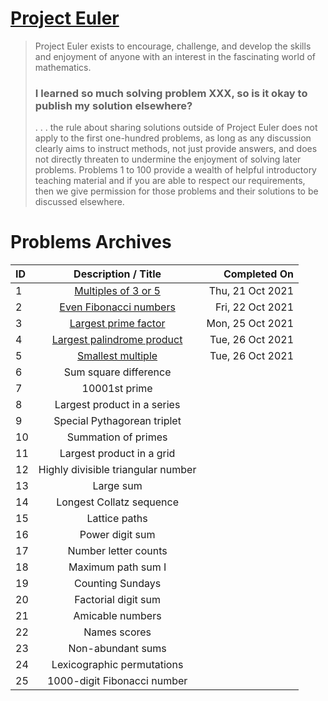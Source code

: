 # [Project Euler](https://projecteuler.net/about/)
> Project Euler exists to encourage, challenge, and develop the skills and enjoyment of anyone with an interest in the fascinating world of mathematics.
> ### I learned so much solving problem XXX, so is it okay to publish my solution elsewhere?
>  . . . the rule about sharing solutions outside of Project Euler does not apply to the first one-hundred problems, as long as any discussion clearly aims to instruct methods, not just provide answers, and does not directly threaten to undermine the enjoyment of solving later problems. Problems 1 to 100 provide a wealth of helpful introductory teaching material and if you are able to respect our requirements, then we give permission for those problems and their solutions to be discussed elsewhere.

# Problems Archives
| ID              | Description / Title                                                                                 | Completed On     |
| :-------------- | :-------------------------------------------------------------------------------------------------: | ---------------: |
| 1               | [Multiples of 3 or 5](https://github.com/ZacHorton/Project-Euler/blob/master/Python/p001.py)        | Thu, 21 Oct 2021 |
| 2               | [Even Fibonacci numbers](https://github.com/ZacHorton/Project-Euler/blob/master/Python/p002.py)     | Fri, 22 Oct 2021 |
| 3               | [Largest prime factor](https://github.com/ZacHorton/Project-Euler/blob/master/Python/p003.py)       | Mon, 25 Oct 2021 |
| 4               | [Largest palindrome product](https://github.com/ZacHorton/Project-Euler/blob/master/Python/p004.py) | Tue, 26 Oct 2021 |
| 5               | [Smallest multiple](https://github.com/ZacHorton/Project-Euler/blob/master/Python/p005.py)          | Tue, 26 Oct 2021 |
| 6               | Sum square difference                                                                           |                  |
| 7               | 10001st prime                                                                                   |                  |
| 8               | Largest product in a series                                                                     |                  |
| 9               | Special Pythagorean triplet                                                                     |                  |
| 10              | Summation of primes                                                                             |                  |
| 11              | Largest product in a grid                                                                       |                  |
| 12              | Highly divisible triangular number                                                              |                  |
| 13              | Large sum                                                                                       |                  |
| 14              | Longest Collatz sequence                                                                        |                  |
| 15              | Lattice paths                                                                                   |                  |
| 16              | Power digit sum                                                                                 |                  |
| 17              | Number letter counts                                                                            |                  |
| 18              | Maximum path sum I                                                                              |                  |
| 19              | Counting Sundays                                                                                |                  |
| 20              | Factorial digit sum                                                                             |                  |
| 21              | Amicable numbers                                                                                |                  |
| 22              | Names scores                                                                                    |                  |
| 23              | Non-abundant sums                                                                               |                  |
| 24              | Lexicographic permutations                                                                      |                  |
| 25              | 1000-digit Fibonacci number                                                                     |                  |
